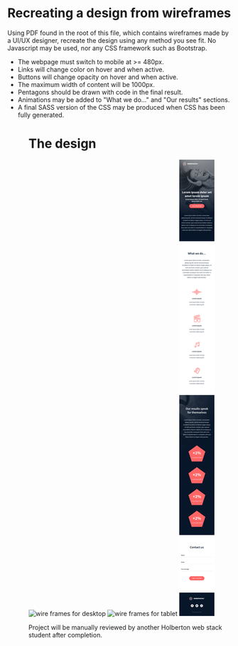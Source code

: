# Recreating a design from wireframes
Using PDF found in the root of this file, which contains wireframes made by a UI/UX designer, recreate the design using any method you see fit. 
No Javascript may be used, nor any CSS framework such as Bootstrap. 

<ul> <li> The webpage must switch to mobile at >= 480px. </li>
<li>Links will change color on hover and when active. </li>
<li> Buttons will change opacity on hover and when active. </li>
<li>The maximum width of content will be 1000px. </li>
<li> Pentagons should be drawn with code in the final result. </li> 
<li> Animations may be added to "What we do..." and "Our results" sections. </li>
<li> A final SASS version of the CSS may be produced when CSS has been fully generated. </li>
<ul> 

# The design
<img src = 'final-screens/01_headphones_desktop@2x.png' alt="wire frames for desktop">
<img src = 'final-screens/01_headphones_tablet@2x.png' alt='wire frames for tablet'>
<img src = 'final-screens/01_headphones_mobile@2x.png' alt='wire frames for mobile'>
 

Project will be manually reviewed by another Holberton web stack student after completion. 